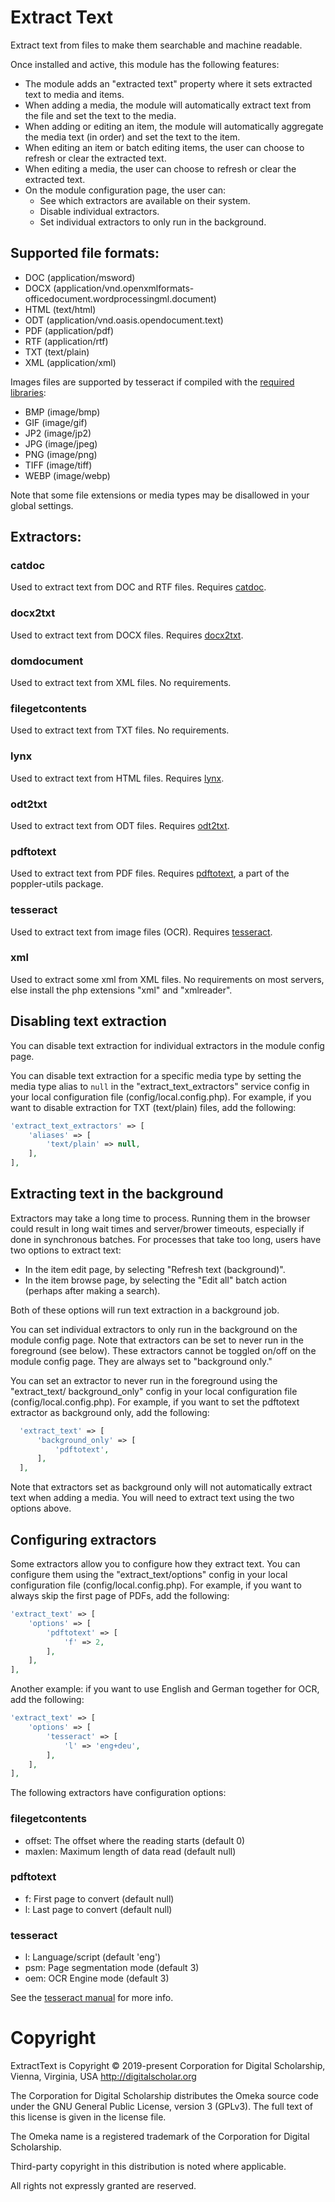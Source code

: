 # Extract Text

Extract text from files to make them searchable and machine readable.

Once installed and active, this module has the following features:

- The module adds an "extracted text" property where it sets extracted text to
  media and items.
- When adding a media, the module will automatically extract text from the file
  and set the text to the media.
- When adding or editing an item, the module will automatically aggregate the
  media text (in order) and set the text to the item.
- When editing an item or batch editing items, the user can choose to refresh or
  clear the extracted text.
- When editing a media, the user can choose to refresh or clear the extracted
  text.
- On the module configuration page, the user can:
  - See which extractors are available on their system.
  - Disable individual extractors.
  - Set individual extractors to only run in the background.

## Supported file formats:

- DOC (application/msword)
- DOCX (application/vnd.openxmlformats-officedocument.wordprocessingml.document)
- HTML (text/html)
- ODT (application/vnd.oasis.opendocument.text)
- PDF (application/pdf)
- RTF (application/rtf)
- TXT (text/plain)
- XML (application/xml)

Images files are supported by tesseract if compiled with the [required libraries](https://tesseract-ocr.github.io/tessdoc/InputFormats.html):

- BMP (image/bmp)
- GIF (image/gif)
- JP2 (image/jp2)
- JPG (image/jpeg)
- PNG (image/png)
- TIFF (image/tiff)
- WEBP (image/webp)

Note that some file extensions or media types may be disallowed in your global
settings.

## Extractors:

### catdoc

Used to extract text from DOC and RTF files. Requires [catdoc](https://linux.die.net/man/1/catdoc).

### docx2txt

Used to extract text from DOCX files. Requires [docx2txt](http://docx2txt.sourceforge.net/).

### domdocument

Used to extract text from XML files. No requirements.

### filegetcontents

Used to extract text from TXT files. No requirements.

### lynx

Used to extract text from HTML files. Requires [lynx](https://linux.die.net/man/1/lynx).

### odt2txt

Used to extract text from ODT files. Requires [odt2txt](https://linux.die.net/man/1/odt2txt).

### pdftotext

Used to extract text from PDF files. Requires [pdftotext](https://linux.die.net/man/1/pdftotext),
a part of the poppler-utils package.

### tesseract

Used to extract text from image files (OCR). Requires [tesseract](https://tesseract-ocr.github.io/tessdoc/Command-Line-Usage.html).

### xml

Used to extract some xml from XML files. No requirements on most servers, else
install the php extensions "xml" and "xmlreader".

## Disabling text extraction

You can disable text extraction for individual extractors in the module config
page.

You can disable text extraction for a specific media type by setting the media
type alias to `null` in the "extract_text_extractors" service config in your
local configuration file (config/local.config.php). For example, if you want to
disable extraction for TXT (text/plain) files, add the following:

```php
'extract_text_extractors' => [
    'aliases' => [
        'text/plain' => null,
    ],
],
```

## Extracting text in the background

Extractors may take a long time to process. Running them in the browser could result
in long wait times and server/brower timeouts, especially if done in synchronous
batches. For processes that take too long, users have two options to extract text:

- In the item edit page, by selecting "Refresh text (background)".
- In the item browse page, by selecting the "Edit all" batch action (perhaps after making a search).

Both of these options will run text extraction in a background job.

You can set individual extractors to only run in the background on the module config
page. Note that extractors can be set to never run in the foreground (see below).
These extractors cannot be toggled on/off on the module config page. They are always
set to "background only."

You can set an extractor to never run in the foreground using the "extract_text/
background_only" config in your local configuration file (config/local.config.php).
For example, if you want to set the pdftotext extractor as background only, add
the following:

```php
  'extract_text' => [
      'background_only' => [
          'pdftotext',
      ],
  ],
```

Note that extractors set as background only will not automatically extract text
when adding a media. You will need to extract text using the two options above.

## Configuring extractors

Some extractors allow you to configure how they extract text. You can configure
them using the "extract_text/options" config in your local configuration file
(config/local.config.php). For example, if you want to always skip the first page
of PDFs, add the following:

```php
'extract_text' => [
    'options' => [
        'pdftotext' => [
            'f' => 2,
        ],
    ],
],
```

Another example: if you want to use English and German together for OCR, add the
following:

```php
'extract_text' => [
    'options' => [
        'tesseract' => [
            'l' => 'eng+deu',
        ],
    ],
],
```

The following extractors have configuration options:

### filegetcontents

- offset: The offset where the reading starts (default 0)
- maxlen: Maximum length of data read (default null)

### pdftotext

- f: First page to convert (default null)
- l: Last page to convert (default null)

### tesseract

- l: Language/script (default 'eng')
- psm: Page segmentation mode (default 3)
- oem: OCR Engine mode (default 3)

See the [tesseract manual](https://github.com/tesseract-ocr/tesseract/blob/main/doc/tesseract.1.asc) for more info.

# Copyright

ExtractText is Copyright © 2019-present Corporation for Digital Scholarship, Vienna, Virginia, USA http://digitalscholar.org

The Corporation for Digital Scholarship distributes the Omeka source code
under the GNU General Public License, version 3 (GPLv3). The full text
of this license is given in the license file.

The Omeka name is a registered trademark of the Corporation for Digital Scholarship.

Third-party copyright in this distribution is noted where applicable.

All rights not expressly granted are reserved.
